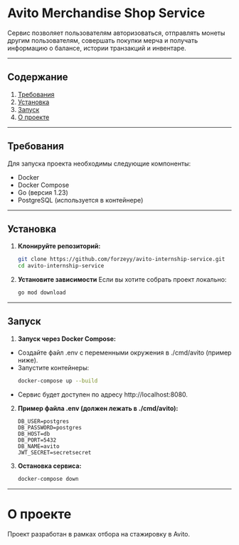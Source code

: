 # Avito Merchandise Shop Service

Сервис позволяет пользователям авторизоваться, отправлять монеты другим пользователям, совершать покупки мерча и получать информацию о балансе, истории транзакций и инвентаре.

---

## **Содержание**
1. [Требования](#требования)
2. [Установка](#установка)
3. [Запуск](#запуск)
4. [О проекте](#о-проекте)

---

## **Требования**

Для запуска проекта необходимы следующие компоненты:
- Docker
- Docker Compose
- Go (версия 1.23)
- PostgreSQL (используется в контейнере)

---

## **Установка**

1. **Клонируйте репозиторий:**
   ```bash
   git clone https://github.com/forzeyy/avito-internship-service.git
   cd avito-internship-service
   
2. **Установите зависимости**
    Если вы хотите собрать проект локально:
    ```bash
    go mod download

---

## **Запуск**
1. **Запуск через Docker Compose:**
 - Создайте файл .env с переменными окружения в ./cmd/avito (пример ниже).
 - Запустите контейнеры:
    ```bash
    docker-compose up --build
 - Сервис будет доступен по адресу http://localhost:8080.
2. **Пример файла .env (должен лежать в ./cmd/avito):**
   ```env
   DB_USER=postgres
   DB_PASSWORD=postgres
   DB_HOST=db
   DB_PORT=5432
   DB_NAME=avito
   JWT_SECRET=secretsecret
3. **Остановка сервиса:**
    ```bash
    docker-compose down

---

# О проекте
Проект разработан в рамках отбора на стажировку в Avito.
